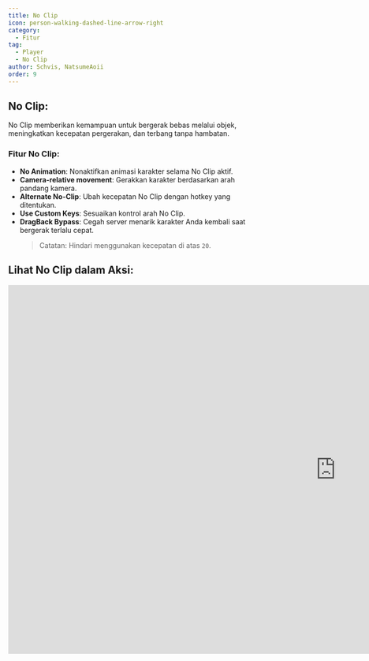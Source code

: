 ```yaml
---
title: No Clip
icon: person-walking-dashed-line-arrow-right
category:
  - Fitur
tag:
  - Player
  - No Clip
author: Schvis, NatsumeAoii
order: 9
---
```


## No Clip:
No Clip memberikan kemampuan untuk bergerak bebas melalui objek, meningkatkan kecepatan pergerakan, dan terbang tanpa hambatan.

### Fitur No Clip:
- **No Animation**: Nonaktifkan animasi karakter selama No Clip aktif.
- **Camera-relative movement**: Gerakkan karakter berdasarkan arah pandang kamera.
- **Alternate No-Clip**: Ubah kecepatan No Clip dengan hotkey yang ditentukan.
- **Use Custom Keys**: Sesuaikan kontrol arah No Clip.
- **DragBack Bypass**: Cegah server menarik karakter Anda kembali saat bergerak terlalu cepat.
  > Catatan: Hindari menggunakan kecepatan di atas `20`.

## Lihat No Clip dalam Aksi:

<div class="iframe-container"><iframe width="1328" height="747" src="https://www.youtube.com/embed/nPdq-yzBt3k?list=PL5eI1Tb64p56g27qfYk7VuFTz4FK6YrKa" title="Korepi - NoClip" frameborder="0" allow="accelerometer; autoplay; clipboard-write; encrypted-media; gyroscope; picture-in-picture; web-share" referrerpolicy="strict-origin-when-cross-origin" allowfullscreen></iframe></div>